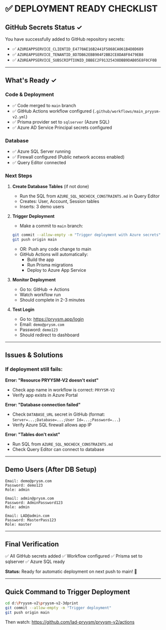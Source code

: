 # ✅ DEPLOYMENT READY CHECKLIST

## GitHub Secrets Status ✓

You have successfully added to GitHub repository secrets:
- ✅ `AZUREAPPSERVICE_CLIENTID_E4770AE16B2441F5868CA061B4D8D689`
- ✅ `AZUREAPPSERVICE_TENANTID_8D7DB62EBB904F2BB2CE8DA8F0479EB8`
- ✅ `AZUREAPPSERVICE_SUBSCRIPTIONID_DBBEC2F91325438DBB9DAB05E8F0CF0B`

---

## What's Ready ✓

### Code & Deployment
- ✅ Code merged to `main` branch
- ✅ GitHub Actions workflow configured (`.github/workflows/main_pryysm-v2.yml`)
- ✅ Prisma provider set to `sqlserver` (Azure SQL)
- ✅ Azure AD Service Principal secrets configured

### Database
- ✅ Azure SQL Server running
- ✅ Firewall configured (Public network access enabled)
- ✅ Query Editor connected

### Next Steps

1. **Create Database Tables** (if not done)
   - Run the SQL from `AZURE_SQL_NOCHECK_CONSTRAINTS.md` in Query Editor
   - Creates: User, Account, Session tables
   - Inserts: 3 demo users

2. **Trigger Deployment**
   - Make a commit to `main` branch:
   ```bash
   git commit --allow-empty -m "Trigger deployment with Azure secrets"
   git push origin main
   ```
   - OR: Push any code change to main
   - GitHub Actions will automatically:
     - Build the app
     - Run Prisma migrations
     - Deploy to Azure App Service

3. **Monitor Deployment**
   - Go to: GitHub → Actions
   - Watch workflow run
   - Should complete in 2-3 minutes

4. **Test Login**
   - Go to: https://pryysm.app/login
   - Email: `demo@prysm.com`
   - Password: `demo123`
   - Should redirect to dashboard

---

## Issues & Solutions

### If deployment still fails:

**Error: "Resource PRYYSM-V2 doesn't exist"**
- Check app name in workflow is correct: `PRYYSM-V2`
- Verify app exists in Azure Portal

**Error: "Database connection failed"**
- Check `DATABASE_URL` secret in GitHub (format: `Server=...;Database=...;User Id=...;Password=...`)
- Verify Azure SQL firewall allows app IP

**Error: "Tables don't exist"**
- Run SQL from `AZURE_SQL_NOCHECK_CONSTRAINTS.md`
- Check Query Editor can connect to database

---

## Demo Users (After DB Setup)

```
Email: demo@prysm.com
Password: demo123
Role: admin

Email: admin@prysm.com
Password: AdminPassword123
Role: admin

Email: LAD@admin.com
Password: MasterPass123
Role: master
```

---

## Final Verification

✅ All GitHub secrets added
✅ Workflow configured
✅ Prisma set to sqlserver
✅ Azure SQL ready

**Status:** Ready for automatic deployment on next push to main! 🚀

---

## Quick Command to Trigger Deployment

```bash
cd d:\Pryysm-v2\pryysm-v2-3dprint
git commit --allow-empty -m "Trigger deployment"
git push origin main
```

Then watch: https://github.com/lad-pryysm/pryysm-v2/actions
